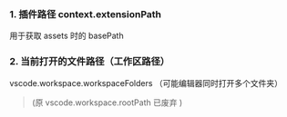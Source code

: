 ### 1. 插件路径 context.extensionPath

用于获取 assets 时的 basePath

### 2. 当前打开的文件路径（工作区路径）

vscode.workspace.workspaceFolders （可能编辑器同时打开多个文件夹）

> (原 vscode.workspace.rootPath 已废弃 )
